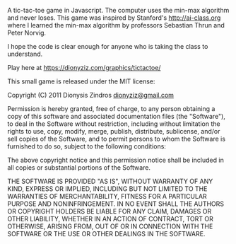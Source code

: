 A tic-tac-toe game in Javascript. The computer uses the min-max algorithm and never loses.
This game was inspired by Stanford's http://ai-class.org where I learned the min-max algorithm
by professors Sebastian Thrun and Peter Norvig.

I hope the code is clear enough for anyone who is taking the class to understand.

Play here at https://dionyziz.com/graphics/tictactoe/

This small game is released under the MIT license:

Copyright (C) 2011 Dionysis Zindros <dionyziz@gmail.com>

Permission is hereby granted, free of charge, to any person obtaining a copy of
this software and associated documentation files (the "Software"), to deal in
the Software without restriction, including without limitation the rights to
use, copy, modify, merge, publish, distribute, sublicense, and/or sell copies
of the Software, and to permit persons to whom the Software is furnished to do
so, subject to the following conditions:

The above copyright notice and this permission notice shall be included in all
copies or substantial portions of the Software.

THE SOFTWARE IS PROVIDED "AS IS", WITHOUT WARRANTY OF ANY KIND, EXPRESS OR
IMPLIED, INCLUDING BUT NOT LIMITED TO THE WARRANTIES OF MERCHANTABILITY,
FITNESS FOR A PARTICULAR PURPOSE AND NONINFRINGEMENT. IN NO EVENT SHALL THE
AUTHORS OR COPYRIGHT HOLDERS BE LIABLE FOR ANY CLAIM, DAMAGES OR OTHER
LIABILITY, WHETHER IN AN ACTION OF CONTRACT, TORT OR OTHERWISE, ARISING FROM,
OUT OF OR IN CONNECTION WITH THE SOFTWARE OR THE USE OR OTHER DEALINGS IN THE
SOFTWARE.
